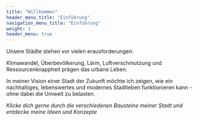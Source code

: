 ```yaml
---
title: "Willkommen"
header_menu_title: "Einführung"
navigation_menu_title: "Einführung"
weight: 1
header_menu: true
---
```


Unsere Städte stehen vor vielen erausforderungen:

Klimawandel, Überbevölkerung, Lärm, Luftverschmutzung und
Ressourcenknappheit prägen das urbane Leben.

In meiner Vision einer Stadt der Zukunft möchte ich zeigen,
wie ein nachhaltiges, lebenswertes und modernes Stadtleben funktionieren kann - ohne dabei die Umwelt zu belasten.

*Klicke dich gerne durch die verschiedenen Bausteine meiner Stadt und entdecke meine Ideen und Konzepte*

